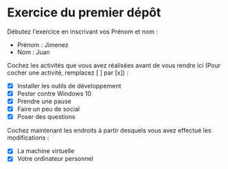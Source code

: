 # Exercice du premier dépôt

 Débutez l'exercice en inscrivant vos Prénom et nom :

 - Prénom : Jimenez
 - Nom : Juan

 Cochez les activités que vous avez réalisées avant de vous rendre ici (Pour cocher une activité, remplacez [ ] par [x]) :

 - [x] Installer les outils de développement
 - [x] Pester contre Windows 10
 - [x] Prendre une pause
 - [x] Faire un peu de social
 - [x] Poser des questions

 Cochez maintenant les endroits à partir desquels vous avez effectué les modifications :

 - [X] La machine virtuelle
 - [x] Votre ordinateur personnel
